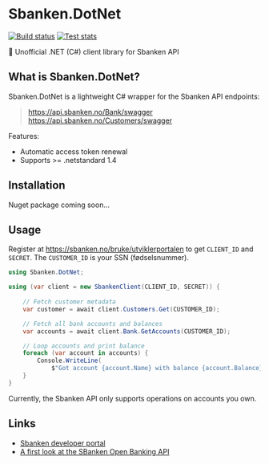 # Sbanken.DotNet

[![Build status](https://ci.appveyor.com/api/projects/status/drouf5rqk0mgjjv6?svg=true)](https://ci.appveyor.com/project/anderaus/sbanken-dotnet)
[![Test stats](https://img.shields.io/appveyor/tests/anderaus/sbanken-dotnet.svg)](https://ci.appveyor.com/project/anderaus/sbanken-dotnet/build/tests)

🏦 Unofficial .NET (C#) client library for Sbanken API

## What is Sbanken.DotNet?

Sbanken.DotNet is a lightweight C# wrapper for the Sbanken API endpoints:

> https://api.sbanken.no/Bank/swagger   
> https://api.sbanken.no/Customers/swagger

Features:
- Automatic access token renewal
- Supports >= .netstandard 1.4

## Installation

Nuget package coming soon... 

## Usage

Register at https://sbanken.no/bruke/utviklerportalen to get `CLIENT_ID` and `SECRET`. The `CUSTOMER_ID` is your SSN (fødselsnummer).

```cs
using Sbanken.DotNet;

using (var client = new SbankenClient(CLIENT_ID, SECRET)) {
    
    // Fetch customer metadata
    var customer = await client.Customers.Get(CUSTOMER_ID);

    // Fetch all bank accounts and balances
    var accounts = await client.Bank.GetAccounts(CUSTOMER_ID);

    // Loop accounts and print balance
    foreach (var account in accounts) {
        Console.WriteLine(
            $"Got account {account.Name} with balance {account.Balance});
    }
}
```

Currently, the Sbanken API only supports operations on accounts you own.

## Links
- [Sbanken developer portal](https://sbanken.no/bruke/utviklerportalen/)
- [A first look at the SBanken Open Banking API](http://blog.novanet.no/a-first-look-at-the-sbanken-open-banking-api/)
